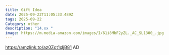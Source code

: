 ```yaml
---
title: Gift Idea
date: 2025-09-22T11:05:33.489Z
tags: 2025-09-22
Category: other
description: "14.xx "
image: https://m.media-amazon.com/images/I/61i8MbF2yZL._AC_SL1300_.jpg
---
```

https://amzlink.to/az0Zot1xljB81
AD
